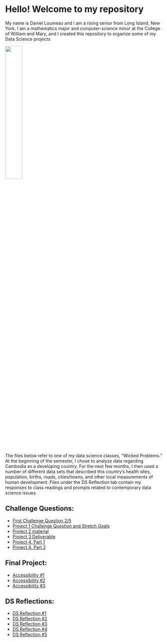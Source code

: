 # Hello! Welcome to my repository

My name is Daniel Loumeau and I am a rising senior from Long Island, New York. I am a mathematics major and computer-science minor at the College of William and Mary, and I created this repository to organize some of my Data Science projects

<img src="https://user-images.githubusercontent.com/78128831/213442149-1a46669f-3039-4565-b31f-9c2187267431.jpg" width="33%" height="33%">

The files below refer to one of my data science classes, “Wicked Problems.” At the beginning of the semester, I chose to analyze data regarding Cambodia as a developing country. For the next few months, I then used a number of different data sets that described this country’s health sites, population, births, roads, cities/towns, and other local measurements of human development. Files under the DS Reflection tab contain my responses to class readings and prompts related to contemporary data science issues. 

## Challenge Questions:
- [First Challenge Question 2/5](CHALLENGE_QUESTION.html)
- [Project 1 Challenge Question and Stretch Goals](Spatial_Population_of_Cambodia.html)
- [Project 2 material](Project_2.html)
- [Project 3 Deliverable](Project_3_Deliverable.html)
- [Project 4. Part 1](Project_4.html)
- [Project 4. Part 2](Project_4(2).html)

## Final Project:
- [Accessibility #1](accessibility1.html)
- [Accessibility #2](accessibility2.html)
- [Accessibility #3](accessibility3.html)

## DS Reflections:
- [DS Reflection #1](test_file.html)
- [DS Reflection #2](test_file2.html)
- [DS Reflection #3](test_file3.html)
- [DS Reflection #4](testfile4.html)
- [DS Reflection #5](test_code.html)


